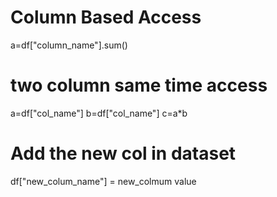 # Column Based Access
a=df["column_name"].sum()

# two column same time access
a=df["col_name"]
b=df["col_name"]
c=a*b 

# Add the new col in dataset
df["new_colum_name"] = new_colmum value

